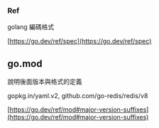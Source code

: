

### Ref

golang 編碼格式

[https://go.dev/ref/spec](https://go.dev/ref/spec)

## go.mod 

說明後面版本與格式的定義

gopkg.in/yaml.v2, github.com/go-redis/redis/v8

[https://go.dev/ref/mod#major-version-suffixes](https://go.dev/ref/mod#major-version-suffixes)